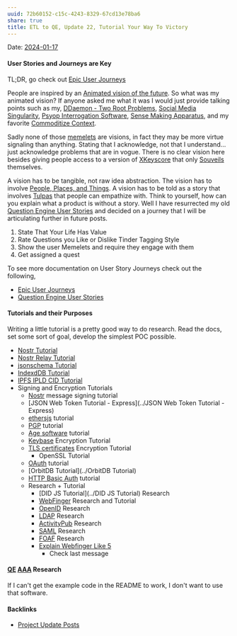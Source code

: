 ```yaml
---
uuid: 72b60152-c15c-4243-8329-67cd13e78ba6
share: true
title: ETL to QE, Update 22, Tutorial Your Way To Victory
---
```

Date: [2024-01-17](../2024-01-17)

#### User Stories and Journeys are Key

TL;DR, go check out [Epic User Journeys](../c81f0da9-8d82-4176-8458-cfb3d06924c4)

People are inspired by an [Animated vision of the future](../f5f130bd-59db-4589-8951-d05796340790). So what was my animated vision? If anyone asked me what it was I would just provide talking points such as my, [DDaemon - Two Root Problems](../38fcd810-80ab-4de0-8ad4-9c66da369de3), [Social Media Singularity](../a774c0a5-5e5e-48f9-8ab5-a91eb358c5f4), [Psyop Interrogation Software](../bc513a43-335b-45b6-b323-46c78a688bc8), [Sense Making Apparatus](../5fbf7baa-a842-4ca1-ab0a-36ae66b7a808), and my favorite [Commoditize Context](../6c1a104f-51d8-40ac-bb23-c5768cdbfb16). 

Sadly none of those [memelets](../6b66b19c-139f-4c68-a9e7-2f9b2077d2e1) are visions, in fact they may be more virtue signaling than anything. Stating that I acknowledge, not that I understand... just acknowledge problems that are in vogue. There is no clear vision here besides giving people access to a version of [XKeyscore](../72758d0b-a14b-4afe-a512-5484219cd49d) that only [Souveils](../26a0d433-66a1-4ed0-b353-41939b48acfa) themselves.

A vision has to be tangible, not raw idea abstraction. The vision has to involve [People, Places, and Things](../73c7627a-0f37-48d8-812b-bec2fe39ecdf). A vision has to be told as a story that involves [Tulpas](../b2785ce5-bff0-4c41-baf9-7d9dffe3fabb) that people can empathize with. Think to yourself, how can you explain what a product is without a story. Well I have resurrected my old [Question Engine User Stories](../f137b314-579f-42ab-8be5-1c72bf9ebcd9) and decided on a journey that I will be articulating further in future posts.

1. State That Your Life Has Value
2. Rate Questions you Like or Dislike Tinder Tagging Style
3. Show the user Memelets and require they engage with them
4. Get assigned a quest

To see more documentation on User Story Journeys check out the following,

* [Epic User Journeys](../c81f0da9-8d82-4176-8458-cfb3d06924c4)
* [Question Engine User Stories](../f137b314-579f-42ab-8be5-1c72bf9ebcd9)

#### Tutorials and their Purposes

Writing a little tutorial is a pretty good way to do research. Read the docs, set some sort of goal, develop the simplest POC possible.

* [Nostr Tutorial](../d0d2eb3c-a491-462a-ba23-bcc03246f837)
* [Nostr Relay Tutorial](../c7866777-9a38-45b0-9cb6-2bf757879e17)
* [jsonschema Tutorial](../24e80f52-8991-4499-b02c-e313131904d0)
* [IndexdDB Tutorial](../1f3fcb39-7639-4c81-8d2c-1df7595f617c)
* [IPFS IPLD CID Tutorial](../100d6889-e83d-4967-bec2-7e9424d8cd24)
* Signing and Encryption Tutorials
	* [Nostr](../78abfe73-37cb-4f3b-9e08-faad85669fb7) message signing tutorial
	* [JSON Web Token Tutorial - Express](../JSON Web Token Tutorial - Express)
	* [ethersjs](../d833138c-b1fc-488b-81a1-195e6298178e) tutorial
	* [PGP](../5df9b58c-313a-42ac-a127-c48bcb1d8bcb) tutorial
	* [Age software](../fb4bc5ab-ea80-4856-a0ba-f2396175a226) tutorial
	* [Keybase](../d327da7e-0881-4517-8a8f-c20190efeaa4) Encryption Tutorial
	* [TLS certificates](../d92b98f2-54c8-4243-8a3c-8962c04a712f) Encryption Tutorial
		* OpenSSL Tutorial
	* [OAuth](../840bb155-6d8b-4e85-8740-c7b250fc7d65) tutorial
	* [OrbitDB Tutorial](../OrbitDB Tutorial)
	* [HTTP Basic Auth](../627cbfea-af5a-4dbf-b92a-b760c2d98d37) tutorial
	* Research + Tutorial
		* [DID JS Tutorial](../DID JS Tutorial) Research
		* [WebFinger](../6128bd66-61c4-4855-89a6-84885e91c505) Research and Tutorial
		* [OpenID](../098e5355-d303-48af-9972-9b10f2903fb3) Research
		* [LDAP](../91dcc396-4854-454a-af93-12b19f08b4de) Research
		* [ActivityPub](../c1a79e55-46b3-4070-9271-4cbee6a61fec) Research
		* [SAML](../0a65626f-d641-4eb7-9601-d68f55f5c0e1) Research
		* [FOAF](../de759b3c-b687-48a3-93ec-62c18c7e7709) Research
		* [Explain Webfinger Like 5](https://chat.openai.com/share/df326441-ca59-4fdc-a70d-717369b7aedd)
			* Check last message
#### [QE](../96fab60c-c9db-4d51-8388-5b51a595d302) [AAA](../f695942a-96ad-4a1f-9f10-cced4ae7bf97) Research

If I can't get the example code in the README to work, I don't want to use that software.

#### Backlinks

* [Project Update Posts](/4c45797f-8d43-4277-a5c1-de8df9aa7876)